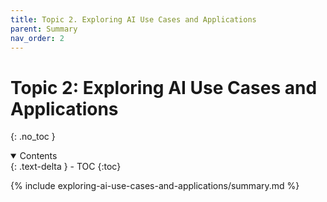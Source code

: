 ```yaml
---
title: Topic 2. Exploring AI Use Cases and Applications
parent: Summary
nav_order: 2
---
```


# Topic 2: Exploring AI Use Cases and Applications
{: .no_toc }

<details open markdown="block">
  <summary>
    Contents
  </summary>
  {: .text-delta }
- TOC
{:toc}
</details>

{% include exploring-ai-use-cases-and-applications/summary.md %}
